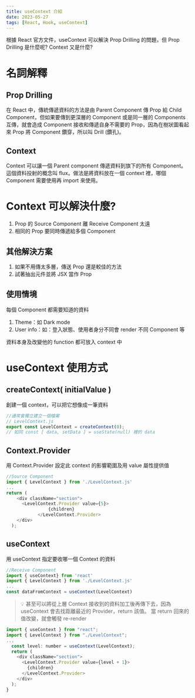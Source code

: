 ```yaml
---
title: useContext 介紹
date: 2023-05-27
tags: [React, Hook, useContext]
---
```


根據 React 官方文件，useContext 可以解決 Prop Drilling 的問題，但 Prop Drilling 是什麼呢? Context 又是什麼?

<!--more-->

# 名詞解釋

## Prop Drilling

在 React 中，傳統傳遞資料的方法是由 Parent Component 傳 Prop 給 Child Component，但如果要傳到更深層的 Component 或是同一層的 Components 互傳，就會造成 Component 接收和傳遞自身不需要的 Prop，因為在樹狀圖看起來 Prop 將 Component 鑽穿，所以叫 Drill (鑽孔)。

## Context

Context 可以讓一個 Parent component 傳遞資料到旗下的所有 Component。
這個資料投射的概念叫 flux。做法是將資料放在一個 context 裡，哪個 Component 需要使用再 import 來使用。

# Context 可以解決什麼?

1. Prop 的 Source Component 離 Receive Component 太遠
2. 相同的 Prop 要同時傳遞給多個 Component

## 其他解決方案

1. 如果不用傳太多層，傳送 Prop 還是較佳的方法
2. 試著抽出元件並將 JSX 當作 Prop

## 使用情境

每個 Component 都需要知道的資料

1. Theme：如 Dark mode
2. User info：如：登入狀態、使用者身分不同會 render 不同 Component 等

資料本身及改變他的 function 都可放入 context 中

# useContext 使用方式

## createContext( initialValue )

創建一個 context，可以把它想像成一筆資料

```javascript
//通常會獨立建立一個檔案
// LevelContext.js
export const LevelContext = createContext(0);
// 如同 const [ data, setData ] = useState(null) 裡的 data
```

## Context.Provider

用 Context.Provider 設定此 context 的影響範圍及用 value 屬性提供值

```javascript
//Source Component
import { LevelContext } from './LevelContext.js'
...
return (
    <div className="section">
      <LevelContext.Provider value={5}>
				{children}
			</LevelContext.Provider>
    </div>
  );
```

## useContext

用 useContext 指定要收哪一個 Context 的資料

```javascript
//Receive Component
import { useContext} from 'react'
import { LevelContext } from './LevelContext.js'
...
const dataFromContext = useContext(LevelContext)
```

> 💡 甚至可以將從上層 Context 接收到的資料加工後再傳下去，因為 useContext 會去找距離最近的 Provider，return 該值。
> 當 return 回來的值改變，就會觸發 re-render

```javascript
import { useContext } from "react";
import { LevelContext } from "./LevelContext";
...
  const level: number = useContext(LevelContext);
  return (
    <div className="section">
      <LevelContext.Provider value={level + 1}>
        {children}
      </LevelContext.Provider>
    </div>
  );
}
```
